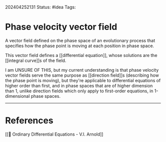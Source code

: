 202404252131
Status: #idea
Tags:

# Phase velocity vector field

A vector field defined on the phase space of an evolutionary process that specifies how the phase point is moving at each position in phase space.

This vector field defines a [[differential equation]], whose solutions are the [[integral curve]]s of the field.

I am UNSURE OF THIS, but my current understanding is that phase velocity vector fields serve the same purpose as [[direction field]]s (describing how the phase point is moving), but they're applicable to differential equations of higher order than first, and in phase spaces that are of higher dimension than 1, unlike direction fields which only apply to first-order equations, in 1-dimensional phase spaces.

___
# References
[[📕 Ordinary Differential Equations - V.I. Arnold]]